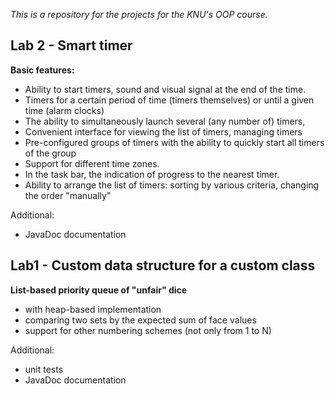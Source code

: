 _This is a repository for the projects for the KNU's OOP course._

## Lab 2 - Smart timer

**Basic features:**
- Ability to start timers, sound and visual signal at the end of the time.
- Timers for a certain period of time (timers themselves) or until a given time (alarm clocks)
- The ability to simultaneously launch several (any number of) timers,
- Convenient interface for viewing the list of timers, managing timers
- Pre-configured groups of timers with the ability to quickly start all timers of the group
- Support for different time zones.
- In the task bar, the indication of progress to the nearest timer.
- Ability to arrange the list of timers: sorting by various criteria, changing the order "manually"

Additional:
- JavaDoc documentation

## Lab1 - Custom data structure for a custom class

**List-based priority queue of "unfair" dice**
- with heap-based implementation
- comparing two sets by the expected sum of face values
- support for other numbering schemes (not only from 1 to N)

Additional:
- unit tests
- JavaDoc documentation
